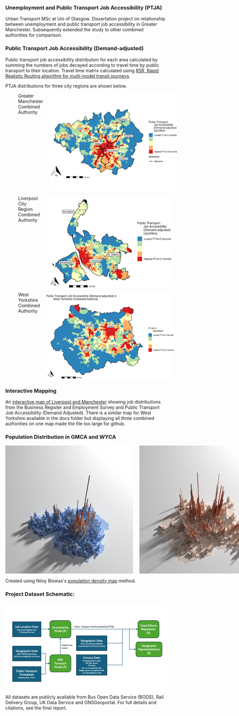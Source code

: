 ### Unemployment and Public Transport Job Accessibility (PTJA)
Urban Transport MSc at Uni of Glasgow. Dissertation project on relationship between unemployment and public transport job accessibility in Greater Manchester. Subsequently extended the study to other combined authorities for comparison.

### Public Transport Job Accessibility (Demand-adjusted)
Public transport job accessibility distribution for each area calculated by summing the numbers of jobs decayed according to travel time by public transport to their location. Travel time matrix calculated using [R5R, Rapid Realistic Routing algorithm for multi-model transit journeys](https://github.com/ipeaGIT/r5r).

PTJA distributions for three city regions are shown below.
<figure style="display: flex; flex-direction: row; gap: 20px;">
  <figcaption>Greater Manchester Combined Authority</figcaption>
  <img src="Greater_Manchester_Combined_Authority/Images/PTJA_D_GMCA.jpeg" title="GMCA" width="400">
</figure>
<figure style="display: flex; flex-direction: row; gap: 20px;">
  <figcaption>Liverpool City Region Combined Authority</figcaption>
  <img src="Liverpool_City_Region/Images/PTJA_D.jpeg" title = "LCRCA" alt="PTJDA-D" width="400">
</figure>
<figure style="display: flex; flex-direction: row; gap: 20px;">
  <figcaption>West Yorkshire Combined Authority</figcaption>
  <img src="WYCA/Images/PTJA_D.jpeg" title="WYCA" width="400">
</figure>

### Interactive Mapping
An [interactive map of Liverpool and Manchester](https://samallwood.github.io/Unemployment_Public_Transport_Access/) showing job distributions 
from the Business Register and Employment Survey and Public Transport Job Accessibility (Demand Adjusted). There is a similar map for West Yorkshire available in the docs folder but displaying all three combined authorities on one map made the file too large for github.

### Population Distribution in GMCA and WYCA
<div style="display: flex; flex-direction: row; gap: 20px;">
  <img src="Greater_Manchester_Combined_Authority/Images/Population_GMCA.png" alt="Pop_dens" width="400">
  <img src="WYCA/Images/WYCA_Pop.png" alt="PTJDA-D" width="400">
</div>


Created using Niloy Biswas's [population density map](https://github.com/niloy-biswas/Population-Density-Map/) method.

### Project Dataset Schematic:
<img src="Greater_Manchester_Combined_Authority/Images/Dataset_diagram.jpg" alt="Datasets" width="800">
All datasets are publicly available from Bus Open Data Service (BODS), Rail Delivery Group, UK Data Service and ONSGeoportal. 
For full details and citations, see the final report.
